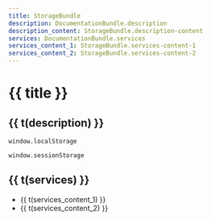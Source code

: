 ```yaml
---
title: StorageBundle
description: DocumentationBundle.description
description_content: StorageBundle.description-content
services: DocumentationBundle.services
services_content_1: StorageBundle.services-content-1
services_content_2: StorageBundle.services-content-2
---
```


# {{ title }}

## {{ t(description) }}

<p v-html="t(description_content)" />

```
window.localStorage
```

```
window.sessionStorage
```

## {{ t(services) }}

- {{ t(services_content_1) }}
- {{ t(services_content_2) }}

<i18n src="@Bundles/DocumentationBundle/Locales/Documentation.locales.json"></i18n>
<i18n src="@Bundles/StorageBundle/Locales/Storage.locales.json"></i18n>

<script setup lang="ts">
import { useI18n } from 'vue-i18n'

const { t } = useI18n()
</script>
